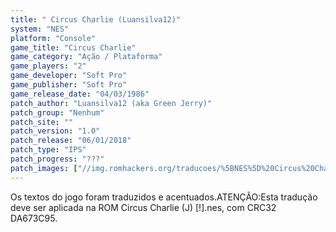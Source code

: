 ```yaml
---
title: " Circus Charlie (Luansilva12)"
system: "NES"
platform: "Console"
game_title: "Circus Charlie"
game_category: "Ação / Plataforma"
game_players: "2"
game_developer: "Soft Pro"
game_publisher: "Soft Pro"
game_release_date: "04/03/1986"
patch_author: "Luansilva12 (aka Green Jerry)"
patch_group: "Nenhum"
patch_site: ""
patch_version: "1.0"
patch_release: "06/01/2018"
patch_type: "IPS"
patch_progress: "???"
patch_images: ["//img.romhackers.org/traducoes/%5BNES%5D%20Circus%20Charlie%20-%20Luansilva12%20-%201.png","//img.romhackers.org/traducoes/%5BNES%5D%20Circus%20Charlie%20-%20Luansilva12%20-%202.png","//img.romhackers.org/traducoes/%5BNES%5D%20Circus%20Charlie%20-%20Luansilva12%20-%203.png"]
---
```

Os textos do jogo foram traduzidos e acentuados.ATENÇÃO:Esta tradução deve ser aplicada na ROM Circus Charlie (J) [!].nes, com CRC32 DA673C95.